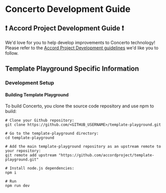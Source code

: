 # Concerto Development Guide

## ❗ Accord Project Development Guide ❗
We'd love for you to help develop improvements to Concerto technology! Please refer to the [Accord Project Development guidelines][apdev] we'd like you to follow.

## Template Playground Specific Information

### Development Setup

#### Building Template Playground

To build Concerto, you clone the source code repository and use npm to build:

```shell
# Clone your Github repository:
git clone https://github.com/<GITHUB_USERNAME>/template-playground.git

# Go to the template-playground directory:
cd template-playground

# Add the main template-playground repository as an upstream remote to your repository:
git remote add upstream "https://github.com/accordproject/template-playground.git"

# Install node.js dependencies:
npm i

# Run
npm run dev
```

[apdev]: https://github.com/accordproject/techdocs/blob/master/DEVELOPERS.md
